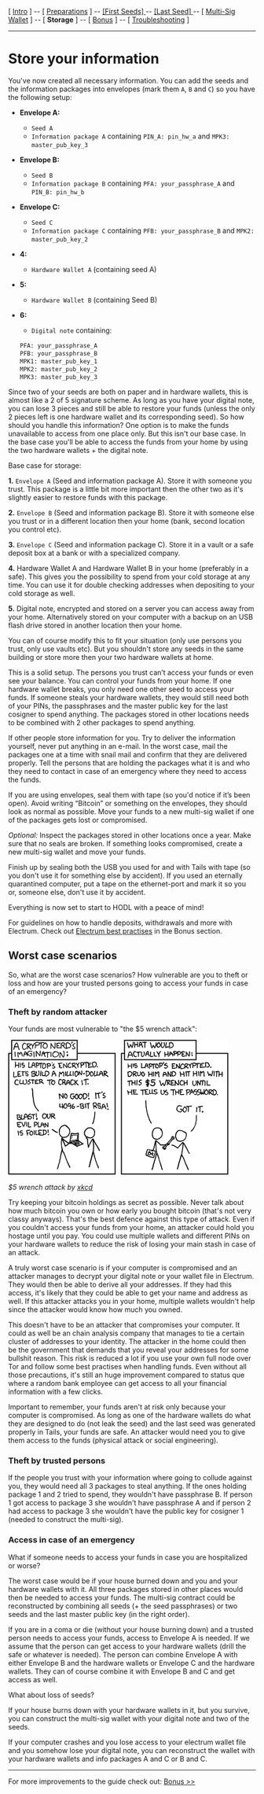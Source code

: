 [ [Intro](README.md) ] -- [ [Preparations]( hodl-guide_10_preparations.md) ] -- [ [First Seeds] ](hodl-guide_20_first-seeds.md) -- [ [Last Seed] ](hodl-guide_30_last-seed.md) -- [ [Multi-Sig Wallet](hodl-guide_40_multi-sig.md) ] -- [ **Storage** ] -- [ [Bonus](hodl-guide_60_bonus.md) ] -- [ [Troubleshooting](hodl-guide_70_troubleshooting.md) ]

---

# Store your information

You've now created all necessary information. You can add the seeds and the information packages into envelopes (mark them `A`, `B` and `C`) so you have the following setup:

* **Envelope A:**
  * `Seed A`
  * `Information package A` containing `PIN_A: pin_hw_a` and `MPK3: master_pub_key_3`
* **Envelope B:**
  * `Seed B`
  * `Information package B` containing `PFA: your_passphrase_A` and `PIN_B: pin_hw_b`
* **Envelope C:**
  * `Seed C`
  * `Information package C` containing `PFB: your_passphrase_B` and `MPK2: master_pub_key_2`
* **4:**
  * `Hardware Wallet A` (containing seed A)  
* **5:**
  * `Hardware Wallet B` (containing Seed B)
* **6:**
  * `Digital note` containing: 

  ```
  PFA: your_passphrase_A
  PFB: your_passphrase_B
  MPK1: master_pub_key_1
  MPK2: master_pub_key_2
  MPK3: master_pub_key_3
  ```

Since two of your seeds are both on paper and in hardware wallets, this is almost like a 2 of 5 signature scheme. As long as you have your digital note, you can lose 3 pieces and still be able to restore your funds (unless the only 2 pieces left is one hardware wallet and its corresponding seed). So how should you handle this information? One option is to make the funds unavailable to access from one place only. But this isn't our base case. In the base case you'll be able to access the funds from your home by using the two hardware wallets + the digital note.

Base case for storage:

**1.** `Envelope A` (Seed and information package A). Store it with someone you trust. This package is a little bit more important then the other two as it's slightly easier to restore funds with this package.

**2.** `Envelope B` (Seed and information package B). Store it with someone else you trust or in a different location then your home (bank, second location you control etc).

**3.** `Envelope C` (Seed and information package C). Store it in a vault or a safe deposit box at a bank or with a specialized company.

**4.** Hardware Wallet A and Hardware Wallet B in your home (preferably in a safe). This gives you the possibility to spend from your cold storage at any time. You can use it for double checking addresses when depositing to your cold storage as well.

**5.** Digital note, encrypted and stored on a server you can access away from your home. Alternatively stored on your computer with a backup on an USB flash drive stored in another location then your home.

You can of course modify this to fit your situation (only use persons you trust, only use vaults etc). But you shouldn't store any seeds in the same building or store more then your two hardware wallets at home.

This is a solid setup. The persons you trust can’t access your funds or even see your balance. You can control your funds from your home. If one hardware wallet breaks, you only need one other seed to access your funds. If someone steals your hardware wallets, they would still need both of your PINs, the passphrases and the master public key for the last cosigner to spend anything. The packages stored in other locations needs to be combined with 2 other packages to spend anything.

If other people store information for you. Try to deliver the information yourself, never put anything in an e-mail. In the worst case, mail the packages one at a time with snail mail and confirm that they are delivered properly. Tell the persons that are holding the packages what it is and who they need to contact in case of an emergency where they need to access the funds.

If you are using envelopes, seal them with tape (so you'd notice if it’s been open). Avoid writing “Bitcoin” or something on the envelopes, they should look as normal as possible. Move your funds to a new multi-sig wallet if one of the packages gets lost or compromised.

*Optional:* Inspect the packages stored in other locations once a year. Make sure that no seals are broken. If something looks compromised, create a new multi-sig wallet and move your funds.

Finish up by sealing both the USB you used for and with Tails with tape (so you don't use it for something else by accident). If you used an eternally quarantined computer, put a tape on the ethernet-port and mark it so you or, someone else, don't use it by accident.

Everything is now set to start to HODL with a peace of mind!

For guidelines on how to handle deposits, withdrawals and more with Electrum. Check out [Electrum best practises](hodl-guide_67_electrum-bp.md) in the Bonus section.

## Worst case scenarios

So, what are the worst case scenarios? How vulnerable are you to theft or loss and how are your trusted persons going to access your funds in case of an emergency?

### Theft by random attacker

Your funds are most vulnerable to "the $5 wrench attack":

![Wrench](images/50_wrench.png)

*$5 wrench attack by [xkcd](https://xkcd.com/538/)*

Try keeping your bitcoin holdings as secret as possible. Never talk about how much bitcoin you own or how early you bought bitcoin (that's not very classy anyways). That's the best defence against this type of attack. Even if you couldn't access your funds from your home, an attacker could hold you hostage until you pay. You could use multiple wallets and different PINs on your hardware wallets to reduce the risk of losing your main stash in case of an attack.

A truly worst case scenario is if your computer is compromised and an attacker manages to decrypt your digital note or your wallet file in Electrum. They would then be able to derive all your addresses. If they had this access, it's  likely that they could be able to get your name and address as well. If this attacker attacks you in your home, multiple wallets wouldn't help since the attacker would know how much you owned.

This doesn't have to be an attacker that compromises your computer. It could as well be an chain analysis company that manages to tie a certain cluster of addresses to your identity. The attacker in the home could then be the government that demands that you reveal your addresses for some bullshit reason. This risk is reduced a lot if you use your own full node over Tor and follow some best practises when handling funds. Even without all those precautions, it's still an huge improvement compared to status que where a random bank employee can get access to all your financial information with a few clicks.

Important to remember, your funds aren't at risk only because your computer is compromised. As long as one of the hardware wallets do what they are designed to do (not leak the seed) and the last seed was generated properly in Tails, your funds are safe. An attacker would need you to give them access to the funds (physical attack or social engineering).

### Theft by trusted persons

If the people you trust with your information where going to collude against you, they would need all 3 packages to steal anything. If the ones holding package 1 and 2 tried to spend, they wouldn't have passphrase B. If person 1 got access to package 3 she wouldn't have passphrase A and if person 2 had access to package 3 she wouldn't have the public key for cosigner 1 (needed to construct the multi-sig).

### Access in case of an emergency

What if someone needs to access your funds in case you are hospitalized or worse?

The worst case would be if your house burned down and you and your hardware wallets with it. All three packages stored in other places would then be needed to access your funds. The multi-sig contract could be reconstructed by combining all seeds (+ the seed passphrases) or two seeds and the last master public key (in the right order).

If you are in a coma or die (without your house burning down) and a trusted person needs to access your funds, access to Envelope A is needed. If we assume that the person can get access to your hardware wallets (drill the safe or whatever is needed). The person can combine Envelope A with either Envelope B and the hardware wallets or Envelope C and the hardware wallets. They can of course combine it with Envelope B and C and get access as well.

What about loss of seeds?

If your house burns down with your hardware wallets in it, but you survive, you can construct the multi-sig wallet with your digital note and two of the seeds.

If your computer crashes and you lose access to your electrum wallet file and you somehow lose your digital note, you can reconstruct the wallet with your hardware wallets and info packages A and C or B and C.

---

For more improvements to the guide check out: [Bonus >>](hodl-guide_60_bonus.md)
